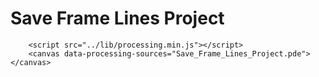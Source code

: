 # Save Frame Lines Project

        <script src="../lib/processing.min.js"></script>
        <canvas data-processing-sources="Save_Frame_Lines_Project.pde"></canvas>
